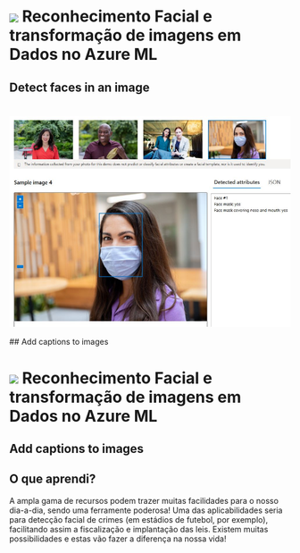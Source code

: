 <h1>
    <a href="https://github.com/AureliobotIA/Microsoft-Fundamentos-de-IA-DIO/blob/main/01%20Trabalhando%20com%20Machine%20Learning%20na%20Pr%C3%A1tica%20no%20Azure%20ML/download.jpg/">
     <img align="center" width="100px" src="https://github.com/AureliobotIA/Microsoft-Fundamentos-de-IA-DIO/blob/main/01%20Trabalhando%20com%20Machine%20Learning%20na%20Pr%C3%A1tica%20no%20Azure%20ML/download.jpg"></a>
    <span> Reconhecimento Facial e transformação de imagens em Dados no Azure ML</span>
</h1>

## Detect faces in an image
<h1>
    <a href="https://github.com/AureliobotIA/Microsoft-Fundamentos-de-IA-DIO/blob/main/01%20Trabalhando%20com%20Machine%20Learning%20na%20Pr%C3%A1tica%20no%20Azure%20ML/download.jpg/">
     <img align="center" width="780px" src="https://github.com/AureliobotIA/Microsoft-Fundamentos-de-AI-DIO/blob/main/02%20Reconhecimento%20Facial%20e%20transforma%C3%A7%C3%A3o%20de%20imagens%20em%20Dados%20no%20Azure%20ML/output/face%20detectada.JPG"></a>
    
</h1>
## Add captions to images
<h1>
    <a href="https://github.com/AureliobotIA/Microsoft-Fundamentos-de-IA-DIO/blob/main/01%20Trabalhando%20com%20Machine%20Learning%20na%20Pr%C3%A1tica%20no%20Azure%20ML/download.jpg/">
     <img align="center" width="100px" src="https://github.com/AureliobotIA/Microsoft-Fundamentos-de-IA-DIO/blob/main/01%20Trabalhando%20com%20Machine%20Learning%20na%20Pr%C3%A1tica%20no%20Azure%20ML/download.jpg"></a>
    <span> Reconhecimento Facial e transformação de imagens em Dados no Azure ML</span>
</h1>

## Add captions to images
## O que aprendi?

A ampla gama de recursos podem trazer muitas facilidades para o nosso dia-a-dia, sendo uma ferramente poderosa! Uma das aplicabilidades seria para detecção facial de crimes (em estádios de futebol, por exemplo), facilitando assim a fiscalização e implantação das leis. Existem muitas possibilidades e estas vão fazer a diferença na nossa vida!
